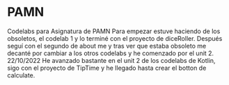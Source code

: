 # PAMN
Codelabs para Asignatura de PAMN
Para empezar estuve haciendo de los obsoletos, el codelab 1 y lo terminé  con el proyecto de diceRoller.
Después seguí con el segundo de about me y tras ver que estaba obsoleto me decanté por cambiar a los otros codelabs y he comenzado por el unit 2.
22/10/2022
He avanzado bastante en el unit 2 de los codelabs de Kotlin, sigo con el proyecto de TipTime y he llegado hasta crear el botton de calculate.
